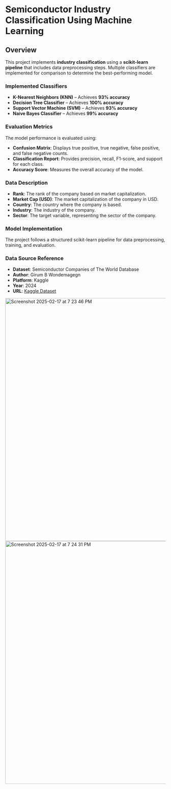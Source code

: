 # **Semiconductor Industry Classification Using Machine Learning**  

## **Overview**  
This project implements **industry classification** using a **scikit-learn pipeline** that includes data preprocessing steps. Multiple classifiers are implemented for comparison to determine the best-performing model.  

### **Implemented Classifiers**  
- **K-Nearest Neighbors (KNN)** – Achieves **93% accuracy**  
- **Decision Tree Classifier** – Achieves **100% accuracy**  
- **Support Vector Machine (SVM)** – Achieves **93% accuracy**  
- **Naive Bayes Classifier** – Achieves **99% accuracy**  

### **Evaluation Metrics**  
The model performance is evaluated using:  
- **Confusion Matrix**: Displays true positive, true negative, false positive, and false negative counts.  
- **Classification Report**: Provides precision, recall, F1-score, and support for each class.  
- **Accuracy Score**: Measures the overall accuracy of the model.  

### **Data Description**  
- **Rank**: The rank of the company based on market capitalization.  
- **Market Cap (USD)**: The market capitalization of the company in USD.  
- **Country**: The country where the company is based.  
- **Industry**: The industry of the company.  
- **Sector**: The target variable, representing the sector of the company.  

### **Model Implementation**  
The project follows a structured scikit-learn pipeline for data preprocessing, training, and evaluation.  

### **Data Source Reference**  
- **Dataset**: Semiconductor Companies of The World Database  
- **Author**: Girum B Wondemagegn  
- **Platform**: Kaggle  
- **Year**: 2024  
- **URL**: [Kaggle Dataset](https://www.kaggle.com/datasets/girumwondemagegn/semiconductor-companies-of-the-world-by-market-cap/data)  

<img width="762" alt="Screenshot 2025-02-17 at 7 23 46 PM" src="https://github.com/user-attachments/assets/72446e9b-6e98-46c6-9f83-3dc397d1fc05" />

<img width="762" alt="Screenshot 2025-02-17 at 7 24 31 PM" src="https://github.com/user-attachments/assets/931edd62-1598-4ced-8ebf-b35d9fa2fdef" />

